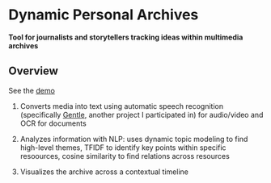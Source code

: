 # Dynamic Personal Archives
**Tool for journalists and storytellers tracking ideas within multimedia archives**

## Overview
See the <a href=engelbart.juhokim.com>demo</a>

1. Converts media into text using automatic speech recognition (specifically <a href=github.com/lowerquality/gentle>Gentle</a>, another project I participated in) for audio/video and OCR for documents

2. Analyzes information with NLP: uses dynamic topic modeling to find high-level themes, TFIDF to identify key points within specific resoources, cosine similarity to find relations across resources

3. Visualizes the archive across a contextual timeline
